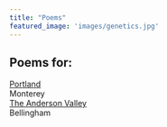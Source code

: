 ```yaml
---
title: "Poems"
featured_image: 'images/genetics.jpg'
---
```


## Poems for:

[Portland](/poems/portland)\
Monterey\
[The Anderson Valley](/poems/anderson-valley)\
Bellingham
